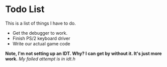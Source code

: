 # Todo List

This is a list of things I have to do.

- Get the debugger to work.
- Finish PS/2 keyboard driver
- Write our actual game code

**Note, I'm not setting up an IDT. Why? I can get by without it. It's just more work.**
*My failed attempt is in idt.h*
